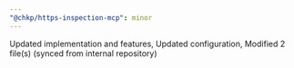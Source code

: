 ```yaml
---
"@chkp/https-inspection-mcp": minor
---
```


Updated implementation and features, Updated configuration, Modified 2 file(s) (synced from internal repository)
